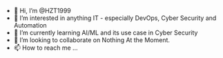 - 👋 Hi, I’m @HZT1999
- 👀 I’m interested in anything IT - especially DevOps, Cyber Security and Automation
- 🌱 I’m currently learning AI/ML and its use case in Cyber Security
- 💞️ I’m looking to collaborate on Nothing At the Moment. 
- 📫 How to reach me ...

<!---
HZT1999/HZT1999 is a ✨ special ✨ repository because its `README.md` (this file) appears on your GitHub profile.
You can click the Preview link to take a look at your changes.
--->
